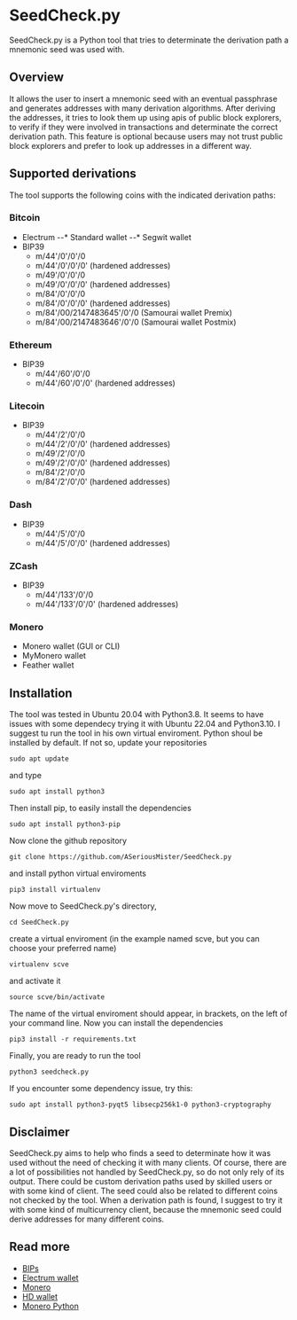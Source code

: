 # SeedCheck.py
SeedCheck.py is a Python tool that tries  to determinate the derivation path a mnemonic seed was used with.

## Overview
It allows the user to insert a mnemonic seed with an eventual passphrase and generates addresses with many derivation algorithms.
After deriving the addresses, it tries to look them up using apis of public block explorers, to verify if they were involved in transactions and determinate the correct derivation path. This feature is optional because users may not trust public block explorers and prefer to look up addresses in a different way.

## Supported derivations
The tool supports the following coins with the indicated derivation paths:
### Bitcoin
- Electrum
--* Standard wallet
--* Segwit wallet
- BIP39
  * m/44'/0'/0'/0
  * m/44'/0'/0'/0' (hardened addresses)
  * m/49'/0'/0'/0
  * m/49'/0'/0'/0' (hardened addresses)
  * m/84'/0'/0'/0
  * m/84'/0'/0'/0' (hardened addresses)
  * m/84'/00/2147483645'/0'/0 (Samourai wallet Premix)
  * m/84'/00/2147483646'/0'/0 (Samourai wallet Postmix)
### Ethereum
- BIP39
  * m/44'/60'/0'/0
  * m/44'/60'/0'/0' (hardened addresses)
### Litecoin
- BIP39
  * m/44'/2'/0'/0
  * m/44'/2'/0'/0' (hardened addresses)
  * m/49'/2'/0'/0
  * m/49'/2'/0'/0' (hardened addresses)
  * m/84'/2'/0'/0
  * m/84'/2'/0'/0' (hardened addresses)
### Dash
- BIP39
  * m/44'/5'/0'/0
  * m/44'/5'/0'/0' (hardened addresses)
### ZCash
- BIP39
  * m/44'/133'/0'/0
  * m/44'/133'/0'/0' (hardened addresses)
### Monero
- Monero wallet (GUI or CLI)
- MyMonero wallet
- Feather wallet

## Installation
The tool was tested in Ubuntu 20.04 with Python3.8. It seems to have issues with some dependecy trying it with Ubuntu 22.04 and Python3.10. 
I suggest tu run the tool in his own virtual enviroment.
Python shoul be installed by default. If not so, update your repositories
```
sudo apt update
```
and type
```
sudo apt install python3
```
Then install pip, to easily install the dependencies
```
sudo apt install python3-pip
```
Now clone the github repository
```
git clone https://github.com/ASeriousMister/SeedCheck.py
```
and install python virtual enviroments
```
pip3 install virtualenv
```
Now move to SeedCheck.py's directory,
```
cd SeedCheck.py
```
create a virtual enviroment (in the example named scve, but you can choose your preferred name)
```
virtualenv scve
```
and activate it
```
source scve/bin/activate
```
The name of the virtual enviroment should appear, in brackets, on the left of your command line. 
Now you can install the dependencies
```
pip3 install -r requirements.txt
```
Finally, you are ready to run the tool
```
python3 seedcheck.py
```

If you encounter some dependency issue, try this:
```
sudo apt install python3-pyqt5 libsecp256k1-0 python3-cryptography
```

## Disclaimer
SeedCheck.py aims to help who finds a seed to determinate how it was used without the need of checking it with many clients. Of course, there are a lot of possibilities not handled by SeedCheck.py, so do not only rely of its output. There could be custom derivation paths used by skilled users or with some kind of client. The seed could also be related to different coins not checked by the tool.
When a derivation path is found, I suggest to try it with some kind of multicurrency client, because the mnemonic seed could derive addresses for many different coins.

## Read more
- [BIPs](https://github.com/bitcoin/bips)
- [Electrum wallet](https://github.com/spesmilo/electrum)
- [Monero](https://github.com/monero-project/monero)
- [HD wallet](https://pypi.org/project/hdwallet/)
- [Monero Python](https://monero-python.readthedocs.io/en/latest/)
